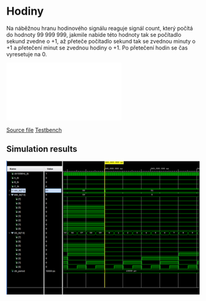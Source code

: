 # Hodiny
Na náběžnou hranu hodinového signálu reaguje signál count, který počítá do hodnoty 99 999 999, jakmile nabide této hodnoty tak se počítadlo sekund zvedne o +1, až přeteče počítadlo sekund tak se zvednou minuty o +1 a přetečení minut se zvednou hodiny o +1. Po přetečení hodin se čas vyresetuje na 0.

![Internal diagram PDF](img/hodiny_RTL.pdf)

[Source file](../../src/hodiny.vhd)
[Testbench](hodiny_tb.vhd)

## Simulation results

![image](img/Hodiny_tb.png)
